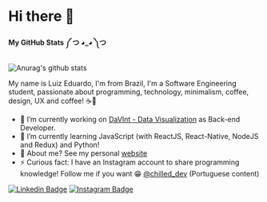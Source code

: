# Hi there 👋
#### My GitHub Stats ༼ つ ◕_◕ ༽つ
![Anurag's github stats](https://github-readme-stats.vercel.app/api?username=luizeduardomr)

My name is Luiz Eduardo, I'm from Brazil, I'm a Software Engineering student, passionate about programming, technology, minimalism, coffee, design, UX and coffee! ☕💜

- 🔭 I’m currently working on [DaVInt - Data Visualization](https://www.inf.pucrs.br/davint/) as Back-end Developer.
- 🌱 I’m currently learning JavaScript (with ReactJS, React-Native, NodeJS and Redux) and Python!
- 💬 About me? See my personal [website](https://luizeduardomr.github.io/)
- ⚡ Curious fact: I have an Instagram account to share programming knowledge! Follow me if you want 😁 [@chilled_dev](https://www.instagram.com/chilled_dev/) (Portuguese content)

[![Linkedin Badge](https://img.shields.io/badge/-LinkedIn-blue?style=flat-square&logo=Linkedin&logoColor=white&link=https://www.linkedin.com/in/luiz-eduardo-mello-dos-reis-86422a188/)](https://www.linkedin.com/in/luiz-eduardo-mello-dos-reis-86422a188/) [![Instagram Badge](https://img.shields.io/badge/-Instagram-violet?style=flat-square&logo=Instagram&logoColor=white&link=https://www.instagram.com/chilled_dev/)](https://www.instagram.com/chilled_dev/)
